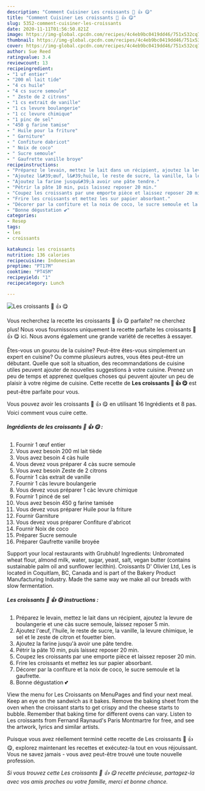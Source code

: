 ```yaml
---
description: "Comment Cuisiner Les croissants 🌙 👍 😋"
title: "Comment Cuisiner Les croissants 🌙 👍 😋"
slug: 5352-comment-cuisiner-les-croissants
date: 2020-11-11T01:56:50.821Z
image: https://img-global.cpcdn.com/recipes/4c4eb9bc0419dd46/751x532cq70/les-croissants-🌙-👍-😋-photo-principale-de-la-recette.jpg
thumbnail: https://img-global.cpcdn.com/recipes/4c4eb9bc0419dd46/751x532cq70/les-croissants-🌙-👍-😋-photo-principale-de-la-recette.jpg
cover: https://img-global.cpcdn.com/recipes/4c4eb9bc0419dd46/751x532cq70/les-croissants-🌙-👍-😋-photo-principale-de-la-recette.jpg
author: Sue Reed
ratingvalue: 3.4
reviewcount: 13
recipeingredient:
- "1 uf entier"
- "200 ml lait tide"
- "4 cs huile"
- "4 cs sucre semoule"
- " Zeste de 2 citrons"
- "1 cs extrait de vanille"
- "1 cs levure boulangerie"
- "1 cc levure chimique"
- "1 pinc de sel"
- "450 g farine tamise"
- " Huile pour la friture"
- " Garniture"
- " Confiture dabricot"
- " Noix de coco"
- " Sucre semoule"
- " Gaufrette vanille broye"
recipeinstructions:
- "Préparez le levain, mettez le lait dans un récipient, ajoutez la levure de boulangerie et une càs sucre semoule, laissez reposer 5 min."
- "Ajoutez l&#39;œuf, l&#39;huile, le reste de sucre, la vanille, la levure chimique, le sel et le zeste de citron et fouetter bien."
- "Ajoutez la farine jusqu&#39;à avoir une pâte tendre."
- "Pétrir la pâte 10 min, puis laissez reposer 20 min."
- "Coupez les croissants par une emporte pièce et laissez reposer 20 min."
- "Frire les croissants et mettez les sur papier absorbant."
- "Décorer par la confiture et la noix de coco, le sucre semoule et la gaufrette."
- "Bonne dégustation 💕"
categories:
- Resep
tags:
- les
- croissants

katakunci: les croissants 
nutrition: 136 calories
recipecuisine: Indonesian
preptime: "PT17M"
cooktime: "PT45M"
recipeyield: "1"
recipecategory: Lunch

---
```



![Les croissants 🌙 👍 😋](https://img-global.cpcdn.com/recipes/4c4eb9bc0419dd46/751x532cq70/les-croissants-🌙-👍-😋-photo-principale-de-la-recette.jpg)

Vous recherchez la recette les croissants 🌙 👍 😋 parfaite? ne cherchez plus! Nous vous fournissons uniquement la recette parfaite les croissants 🌙 👍 😋 ici. Nous avons également une grande variété de recettes à essayer.

Êtes-vous un gourou de la cuisine? Peut-être êtes-vous simplement un expert en cuisine? Ou comme plusieurs autres, vous êtes peut-être un débutant. Quelle que soit la situation, des recommandations de cuisine utiles peuvent ajouter de nouvelles suggestions à votre cuisine. Prenez un peu de temps et apprenez quelques choses qui peuvent ajouter un peu de plaisir à votre régime de cuisine. Cette recette de <strong> Les croissants 🌙 👍 😋 </strong> est peut-être parfaite pour vous.

<!--inarticleads1-->

Vous pouvez avoir les croissants 🌙 👍 😋 en utilisant 16 Ingrédients et 8 pas. Voici comment vous cuire cette.

##### Ingrédients de les croissants 🌙 👍 😋 :

1. Fournir 1 œuf entier
1. Vous avez besoin 200 ml lait tiède
1. Vous avez besoin 4 càs huile
1. Vous devez vous préparer 4 càs sucre semoule
1. Vous avez besoin  Zeste de 2 citrons
1. Fournir 1 càs extrait de vanille
1. Fournir 1 càs levure boulangerie
1. Vous devez vous préparer 1 càc levure chimique
1. Fournir 1 pincé de sel
1. Vous avez besoin 450 g farine tamisée
1. Vous devez vous préparer  Huile pour la friture
1. Fournir  Garniture
1. Vous devez vous préparer  Confiture d&#39;abricot
1. Fournir  Noix de coco
1. Préparer  Sucre semoule
1. Préparer  Gaufrette vanille broyée


Support your local restaurants with Grubhub! Ingredients: Unbromated wheat flour, almond milk, water, sugar, yeast, salt, vegan butter (contains sustainable palm oil and sunflower lecithin). Croissants D&#39; Olivier Ltd, Les is located in Coquitlam, BC, Canada and is part of the Bakery Product Manufacturing Industry. Made the same way we make all our breads with slow fermentation. 

<!--inarticleads2-->

##### Les croissants 🌙 👍 😋 instructions :

1. Préparez le levain, mettez le lait dans un récipient, ajoutez la levure de boulangerie et une càs sucre semoule, laissez reposer 5 min.
1. Ajoutez l&#39;œuf, l&#39;huile, le reste de sucre, la vanille, la levure chimique, le sel et le zeste de citron et fouetter bien.
1. Ajoutez la farine jusqu&#39;à avoir une pâte tendre.
1. Pétrir la pâte 10 min, puis laissez reposer 20 min.
1. Coupez les croissants par une emporte pièce et laissez reposer 20 min.
1. Frire les croissants et mettez les sur papier absorbant.
1. Décorer par la confiture et la noix de coco, le sucre semoule et la gaufrette.
1. Bonne dégustation 💕


View the menu for Les Croissants on MenuPages and find your next meal. Keep an eye on the sandwich as it bakes. Remove the baking sheet from the oven when the croissant starts to get crispy and the cheese starts to bubble. Remember that baking time for different ovens can vary. Listen to Les croissants from Fernand Raynaud&#39;s Paris Montmartre for free, and see the artwork, lyrics and similar artists. 

<!--inarticleads1-->

<p>
Puisque vous avez réellement terminé cette recette de Les croissants 🌙 👍 😋, explorez maintenant les recettes et exécutez-la tout en vous réjouissant. Vous ne savez jamais - vous avez peut-être trouvé une toute nouvelle profession.
</p>

<p>
<i>Si vous trouvez cette Les croissants 🌙 👍 😋 recette précieuse, partagez-la avec vos amis proches ou votre famille, merci et bonne chance.</i>
</p>

